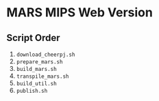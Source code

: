 # MARS MIPS Web Version


## Script Order

1. `download_cheerpj.sh`
1. `prepare_mars.sh`
1. `build_mars.sh`
1. `transpile_mars.sh`
1. `build_util.sh`
1. `publish.sh`
